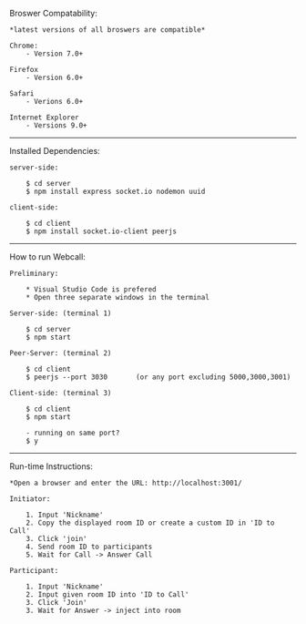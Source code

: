 Broswer Compatability: 

    *latest versions of all broswers are compatible*

    Chrome: 
        - Version 7.0+
    
    Firefox
        - Version 6.0+

    Safari
        - Verions 6.0+

    Internet Explorer
        - Versions 9.0+  
    
---------------------------------

Installed Dependencies:

    server-side:

        $ cd server
        $ npm install express socket.io nodemon uuid

    client-side:
        
        $ cd client
        $ npm install socket.io-client peerjs

---------------------------------

How to run Webcall:

    Preliminary:

        * Visual Studio Code is prefered 
        * Open three separate windows in the terminal
    
    Server-side: (terminal 1)

        $ cd server
        $ npm start
        
    Peer-Server: (terminal 2)
        
        $ cd client
        $ peerjs --port 3030       (or any port excluding 5000,3000,3001)

    Client-side: (terminal 3)

        $ cd client
        $ npm start

        - running on same port?
        $ y

---------------------------------

Run-time Instructions:

    *Open a browser and enter the URL: http://localhost:3001/

    Initiator:

        1. Input 'Nickname'
        2. Copy the displayed room ID or create a custom ID in 'ID to Call'
        3. Click 'join'
        4. Send room ID to participants
        5. Wait for Call -> Answer Call

    Participant:

        1. Input 'Nickname'
        2. Input given room ID into 'ID to Call'
        3. Click 'Join'
        3. Wait for Answer -> inject into room
        
